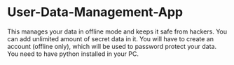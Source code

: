 # User-Data-Management-App
This manages your data in offline mode and keeps it safe from hackers. You can add unlimited amount of secret data in it. You will have to create an account (offline only), which will be used to password protect your data.
You need to have python installed in your PC. 

